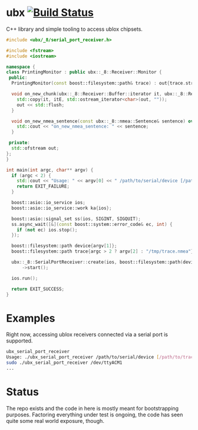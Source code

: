 # ubx [![Build Status](https://travis-ci.org/vosst/ubx.svg?branch=master)](https://travis-ci.org/vosst/ubx)
C++ library and simple tooling to access ublox chipsets.

```cpp
#include <ubx/_8/serial_port_receiver.h>

#include <fstream>
#include <iostream>

namespace {
class PrintingMonitor : public ubx::_8::Receiver::Monitor {
 public:
  PrintingMonitor(const boost::filesystem::path& trace) : out{trace.string().c_str()} {}

  void on_new_chunk(ubx::_8::Receiver::Buffer::iterator it, ubx::_8::Receiver::Buffer::iterator itE) override {
    std::copy(it, itE, std::ostream_iterator<char>(out, ""));
    out << std::flush;
  }

  void on_new_nmea_sentence(const ubx::_8::nmea::Sentence& sentence) override {
    std::cout << "on_new_nmea_sentence: " << sentence;
  }

 private:
  std::ofstream out;
};
}

int main(int argc, char** argv) {
  if (argc < 2) {
    std::cout << "Usage: " << argv[0] << " /path/to/serial/device [/path/to/trace/file]" << std::endl;
    return EXIT_FAILURE;
  }

  boost::asio::io_service ios;
  boost::asio::io_service::work ka{ios};

  boost::asio::signal_set ss(ios, SIGINT, SIGQUIT);
  ss.async_wait([&](const boost::system::error_code& ec, int) {
    if (not ec) ios.stop();
  });

  boost::filesystem::path device{argv[1]};
  boost::filesystem::path trace{argc > 2 ? argv[2] : "/tmp/trace.nmea"};

  ubx::_8::SerialPortReceiver::create(ios, boost::filesystem::path(device), std::make_shared<PrintingMonitor>(trace))
      ->start();

  ios.run();

  return EXIT_SUCCESS;
}
```

# Examples

Right now, accessing ublox receivers connected via a serial port is supported.
```bash
ubx_serial_port_receiver 
Usage: ./ubx_serial_port_receiver /path/to/serial/device [/path/to/trace/file]
sudo ./ubx_serial_port_receiver /dev/ttyACM1
...
```

# Status
The repo exists and the code in here is mostly meant for bootstrapping purposes.
Factoring everything under test is ongoing, the code has seen quite some real world
exposure, though.

